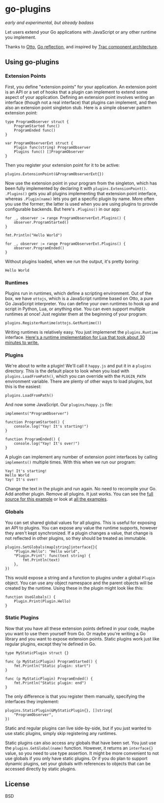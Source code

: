 # go-plugins

*early and experimental, but already badass*

Let users extend your Go applications with JavaScript or any other runtime you implement.

Thanks to [Otto](https://github.com/robertkrimen/otto), [Go reflection](http://golang.org/pkg/reflect/), and inspired by [Trac component architecture](http://trac.edgewall.org/wiki/TracDev/ComponentArchitecture).

## Using go-plugins

### Extension Points

First, you define "extension points" for your application. An extension point is an API or a set of hooks that a plugin can implement to extend some aspect of your application. Defining an extension point involves writing an interface (though not a real interface) that plugins can implement, and then also an extension point singleton stub. Here is a simple observer pattern extension point:

	type ProgramObserver struct {
		ProgramStarted func()
		ProgramEnded func()
	}

	var ProgramObserverExt struct {
		Plugin func(string) ProgramObserver
		Plugins func() []ProgramObserver
	}

Then you register your extension point for it to be active:

	plugins.ExtensionPoint(&ProgramObserverExt{})

Now use the extension point in your program from the singleton, which has been fully implemented by declaring it with `plugins.ExtensionPoint()`. `.Plugins()` gets you all plugins implementing that extension point interface, whereas `.Plugin(name)` lets you get a specific plugin by name. More often you use the former; the latter is used when you are using plugins to provide configurable backends. But here's `.Plugins()` in our app:

	for _, observer := range ProgramObserverExt.Plugins() {
		observer.ProgramStarted()
	}

	fmt.Println("Hello World")

	for _, observer := range ProgramObserverExt.Plugins() {
		observer.ProgramEnded()
	}

Without plugins loaded, when we run the output, it's pretty boring:

	Hello World

### Runtimes

Plugins run in runtimes, which define a scripting environment. Out of the box, we have `ottojs`, which is a JavaScript runtime based on Otto, a pure Go JavaScript interpreter. You can define your own runtimes to hook up and script in Python, Lua, or anything else. You can even support multiple runtimes at once! Just register them at the beginning of your program:

	plugins.RegisterRuntime(ottojs.GetRuntime())

Writing runtimes is relatively easy. You just implemenet the `plugins.Runtime` interface. [Here's a runtime implementation for Lua that took about 30 minutes to write.](https://github.com/progrium/go-plugins-lua)

### Plugins

We're about to write a plugin! We'll call it `happy.js` and put it in a `plugins` directory. This is the default place to look when you load with `plugins.LoadFromPath()`, which you can override with the `PLUGIN_PATH` environment variable. There are plenty of other ways to load plugins, but this is the easiest:

	plugins.LoadFromPath()

And now some JavaScript. Our `plugins/happy.js` file:

	implements("ProgramObserver")

	function ProgramStarted() {
		console.log("Yay! It's starting!")
	}

	function ProgramEnded() {
		console.log("Yay! It's over!")
	}

A plugin can implement any number of extension point interfaces by calling `implements()` multiple times. With this when we run our program:

	Yay! It's starting!
	Hello World
	Yay! It's over!

Change the text in the plugin and run again. No need to recompile your Go. Add another plugin. Remove all plugins. It just works. You can see the [full source for this example](https://github.com/progrium/go-plugins/tree/master/examples/simple) or look at [all the examples](https://github.com/progrium/go-plugins/tree/master/examples).

### Globals

You can set shared global values for all plugins. This is useful for exposing an API to plugins. You can expose any value the runtime supports, however they aren't kept synchronized. If a plugin changes a value, that change is not reflected in other plugins, so they should be treated as immutable.

	plugins.SetGlobals(map[string]interface{}{
		"Plugin.Hello": "Hello world",
		"Plugin.Print": func(text string) {
			fmt.Println(text)
		},
	})

This would expose a string and a function to plugins under a global `Plugin` object. You can use any object namespace and the parent objects will be created by the runtime. Using these in the plugin might look like this:

	function UseGlobals() {
		Plugin.Print(Plugin.Hello)
	}

### Static Plugins

Now that you have all these extension points defined in your code, maybe you want to use them yourself from Go. Or maybe you're writing a Go library and you want to expose extension points. Static plugins work just like regular plugins, except they're defined in Go. 

	type MyStaticPlugin struct {}

	func (p MyStaticPlugin) ProgramStarted() {
		fmt.Println("Static plugin: start")
	}

	func (p MyStaticPlugin) ProgramEnded() {
		fmt.Println("Static plugin: end")	
	}

The only difference is that you register them manually, specifying the interfaces they implement:

	plugins.StaticPlugin(&MyStaticPlugin{}, []string{
		"ProgramObserver",
	})

Static and regular plugins can live side-by-side, but if you just wanted to use static plugins, simply skip registering any runtimes.

Static plugins can also access any globals that have been set. You just use the `plugins.GetGlobal(name)` function. However, it returns an `interface{}` value, so you need to use type assertion. It might be more convenient to not use globals if you only have static plugins. Or if you do plan to support dynamic plugins, set your globals with references to objects that can be accessed directly by static plugins.

## License

BSD
